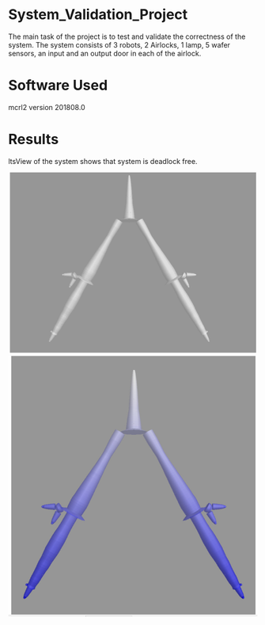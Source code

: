# System_Validation_Project
The main task of the project is to test and validate the correctness of the system. The system consists of 3 robots, 2 Airlocks, 1 lamp,
5 wafer sensors, an input and an output door in each of the airlock.

# Software Used

mcrl2 version 201808.0

# Results

ltsView of the system shows that system is deadlock free.

<img src="/images/ltsViewWithoutDeadlocks.PNG">

<img src="/images/ltsView3D.PNG">
